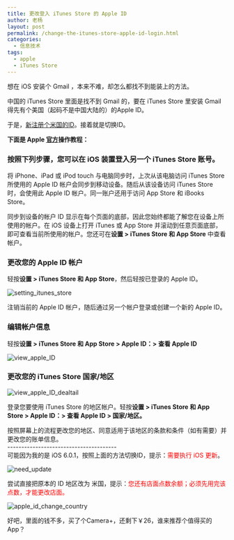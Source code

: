 ```yaml
---
title: 更改登入 iTunes Store 的 Apple ID
author: 老杨
layout: post
permalink: /change-the-itunes-store-apple-id-login.html
categories:
  - 信息技术
tags:
  - apple
  - iTunes Store
---
```

想在 iOS 安装个 Gmail ，本来不难，却怎么都找不到能装上的方法。

中国的 iTunes Store 里面是找不到 Gmail 的，要在 iTunes Store 里安装 Gmail 得先有个美国（起码不是中国大陆的）的Apple ID。  


  
于是，<a rel="external nofollow" href="http://tieba.baidu.com/p/1558509998" target="_blank">新注册个米国的ID</a>。接着就是切换ID。

**下面是 Apple <a rel="external nofollow" href="http://support.apple.com/kb/HT1311?viewlocale=zh_CN" target="_blank">官方</a>操作教程：**

### 按照下列步骤，您可以在 iOS 装置登入另一个 iTunes Store 账号。

将 iPhone、iPad 或 iPod touch 与电脑同步时，上次从该电脑访问 iTunes Store 所使用的 Apple ID 帐户会同步到移动设备。随后从该设备访问 iTunes Store 时，会使用此 Apple ID 帐户。同一账户还用于访问 App Store 和 iBooks Store。

同步到设备的帐户 ID 显示在每个页面的底部，因此您始终都能了解您在设备上所使用的帐户。在 iOS 设备上打开 iTunes 或 App Store 并滚动到任意页面底部，即可查看当前所使用的帐户。您还可在**设置 > iTunes Store 和 App Store** 中查看帐户。

### 更改您的 Apple ID 帐户

轻按**设置 > iTunes Store 和 App Store**，然后轻按已登录的 Apple ID。

![setting_itunes_store][1]

注销当前的 Apple ID 帐户，随后通过另一个帐户登录或创建一个新的 Apple ID。

### 编辑帐户信息

轻按**设置 > iTunes Store 和 App Store > Apple ID：> 查看 Apple ID**

![view_apple_ID][2]

### 更改您的 iTunes Store 国家/地区

![view_apple_ID_dealtail][3]

登录您要使用 iTunes Store 的地区帐户。轻按**设置 > iTunes Store 和 App Store > Apple ID：> 查看 Apple ID > 国家/地区。**

按照屏幕上的流程更改您的地区、同意适用于该地区的条款和条件（如有需要）并更改您的账单信息。  
\---\---\---\---\---\---\---\---\---\---\---\---\---  
可能因为我的是 iOS 6.0.1，按照上面的方法切换ID，提示：<span style="color: #ff0000;">需要执行 iOS 更新</span>。

![need_update][4]

尝试直接把原本的 ID 地区改为 米国，提示：<span style="color: #ff0000;">您还有店面点数余额；必须先用完该点数，才能更改店面。</span>

![apple_id_change_country][5]

好吧，里面的钱不多，买了个Camera+，还剩下￥26，谁来推荐个值得买的App？

 [1]: http://cyhour.com/wp-content/uploads/2013/12/setting_itunes_store.png
 [2]: http://cyhour.com/wp-content/uploads/2013/12/view_apple_ID.png
 [3]: http://cyhour.com/wp-content/uploads/2013/12/view_apple_ID_dealtail.png
 [4]: http://cyhour.com/wp-content/uploads/2013/12/need_update.jpg
 [5]: http://cyhour.com/wp-content/uploads/2013/12/apple_id_change_country.png